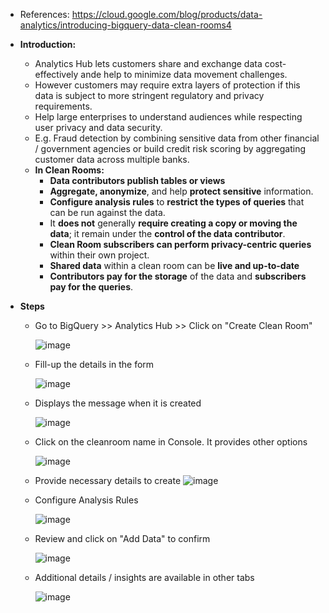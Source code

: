 - References: https://cloud.google.com/blog/products/data-analytics/introducing-bigquery-data-clean-rooms4

- **Introduction:**
  - Analytics Hub lets customers share and exchange data cost-effectively ande help to minimize data movement challenges.
  - However customers may require extra layers of protection if this data is subject to more stringent regulatory and privacy requirements.
  - Help large enterprises to understand audiences while respecting user privacy and data security.
  - E.g. Fraud detection by combining sensitive data from other financial / government agencies or build credit risk scoring by aggregating customer data across multiple banks.
  - **In Clean Rooms:**
    - **Data contributors publish tables or views**
    - **Aggregate, anonymize**, and help **protect sensitive** information.
    - **Configure analysis rules** to **restrict the types of queries** that can be run against the data.
    - It **does not** generally **require creating a copy or moving the data**; it remain under the **control of the data contributor**.
    - **Clean Room subscribers can perform privacy-centric queries** within their own project.
    - **Shared data** within a clean room can be **live and up-to-date**
    - **Contributors pay for the storage** of the data and **subscribers pay for the queries**.
         

- **Steps**
  - Go to BigQuery >> Analytics Hub >> Click on "Create Clean Room"

    ![image](https://github.com/Ajit1279/GCP_Learning/assets/81754034/892401a0-7ee0-423d-bb4a-1df41c75590b)

  - Fill-up the details in the form
    
    ![image](https://github.com/Ajit1279/GCP_Learning/assets/81754034/d631abbc-a5ef-44ba-a5a5-84530a6003ff)

  - Displays the message when it is created

    ![image](https://github.com/Ajit1279/GCP_Learning/assets/81754034/1fb0f547-5f1f-4872-94d5-d47dd445f502)

  - Click on the cleanroom name in Console. It provides other options

    ![image](https://github.com/Ajit1279/GCP_Learning/assets/81754034/238b43f9-4517-4ff9-acf6-7a7bba13d25b)

  - Provide necessary details to create
    ![image](https://github.com/Ajit1279/GCP_Learning/assets/81754034/9551f696-68c1-4427-9bdb-73a3bcc289aa)

  - Configure Analysis Rules

    ![image](https://github.com/Ajit1279/GCP_Learning/assets/81754034/50f99fd6-4b8c-4d88-b2a5-d67496c93071)

  - Review and click on "Add Data" to confirm

    ![image](https://github.com/Ajit1279/GCP_Learning/assets/81754034/1e54b0f7-26fb-4ee1-8d37-8586c68624a5)

  - Additional details / insights are available in other tabs

    ![image](https://github.com/Ajit1279/GCP_Learning/assets/81754034/17a0a6cf-9c99-4eb8-b0a2-6004ea4bb64a)
    
